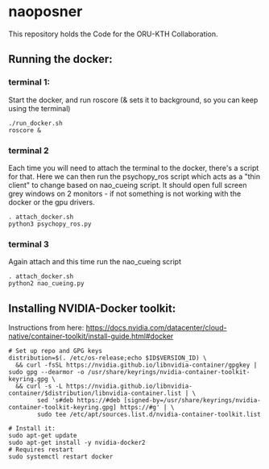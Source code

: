 # naoposner

This repository holds the Code for the ORU-KTH Collaboration.

## Running the docker:

### terminal 1:
Start the docker, and run roscore (& sets it to background, so you can keep using the terminal)

    ./run_docker.sh
    roscore &

### terminal 2
Each time you will need to attach the terminal to the docker, there's a script for that. Here we can then run the psychopy_ros script which acts as a "thin client" to change based on nao_cueing script. It should open full screen grey windows on 2 monitors - if not something is not working with the docker or the gpu drivers.

    . attach_docker.sh
    python3 psychopy_ros.py

### terminal 3
Again attach and this time run the nao_cueing script

    . attach_docker.sh
    python2 nao_cueing.py


## Installing NVIDIA-Docker toolkit:

Instructions from here: https://docs.nvidia.com/datacenter/cloud-native/container-toolkit/install-guide.html#docker

    # Set up repo and GPG keys
    distribution=$(. /etc/os-release;echo $ID$VERSION_ID) \
      && curl -fsSL https://nvidia.github.io/libnvidia-container/gpgkey | sudo gpg --dearmor -o /usr/share/keyrings/nvidia-container-toolkit-keyring.gpg \
      && curl -s -L https://nvidia.github.io/libnvidia-container/$distribution/libnvidia-container.list | \
            sed 's#deb https://#deb [signed-by=/usr/share/keyrings/nvidia-container-toolkit-keyring.gpg] https://#g' | \
            sudo tee /etc/apt/sources.list.d/nvidia-container-toolkit.list

    # Install it:
    sudo apt-get update
    sudo apt-get install -y nvidia-docker2
    # Requires restart
    sudo systemctl restart docker